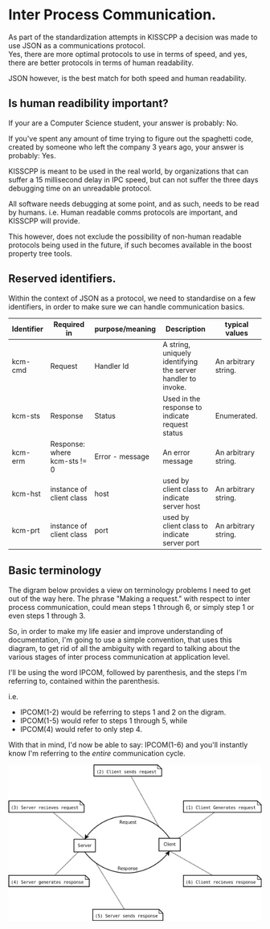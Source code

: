 # Inter Process Communication.

As part of the standardization attempts in KISSCPP a decision was made to use
JSON as a communications protocol.  
Yes, there are more optimal protocols to use in terms of speed, and yes, there
are better protocols in terms of human readability.

JSON however, is the best match for both speed and human readability.

## Is human readibility important?

If your are a Computer Science student, your answer is probably: No.

If you've spent any amount of time trying to figure out the spaghetti code,
created by someone who left the company 3 years ago, your answer is probably:
Yes.

KISSCPP is meant to be used in the real world, by organizations that can suffer
a 15 millisecond delay in IPC speed, but can not suffer the three days debugging
time on an unreadable protocol.

All software needs debugging at some point, and as such, needs to be read by
humans.
i.e. Human readable comms protocols are important, and KISSCPP will provide.

This however, does not exclude the possibility of non-human readable protocols
being used in the future, if such becomes available in the boost property tree
tools.

## Reserved identifiers.

Within the context of JSON as a protocol, we need to standardise on a few
identifiers, in order to make sure we can handle communication basics.

| Identifier | Required in                  | purpose/meaning    | Description                                                  | typical values       |
|------------|------------------------------|--------------------|--------------------------------------------------------------|----------------------|
| kcm-cmd    | Request                      | Handler Id         | A string, uniquely identifying the server handler to invoke. | An arbitrary string. |
| kcm-sts    | Response                     | Status             | Used in the response to indicate request status              | Enumerated.          |
| kcm-erm    | Response: where kcm-sts != 0 | Error - message    | An error message                                             | An arbitrary string. |
| kcm-hst    | instance of client class     | host               | used by client class to indicate server host                 | An arbitrary string. |
| kcm-prt    | instance of client class     | port               | used by client class to indicate server port                 | An arbitrary string. |

## Basic terminology

The digram below provides a view on terminology problems I need to get out of the
way here. The phrase "Making a request." with respect to inter process
communication, could mean steps 1 through 6, or simply step 1 or even steps 1
through 3.

So, in order to make my life easier and improve understanding of documentation,
I'm going to use a simple convention, that uses this diagram, to get rid of all
the ambiguity with regard to talking about the various stages of inter process
communication at application level.

I'll be using the word IPCOM, followed by parenthesis, and the steps I'm
referring to, contained within the parenthesis.

i.e.

* IPCOM(1-2) would be referring to steps 1 and 2 on the digram.
* IPCOM(1-5) would refer to steps 1 through 5, while 
* IPCOM(4) would refer to only step 4.

With that in mind, I'd now be able to say: IPCOM(1-6) and you'll instantly know
I'm referring to the _entire_ communication cycle.

![ipc figure 1](dia/ipc_fig_1.png "Figure 1")

